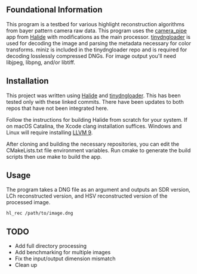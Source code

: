 ## Foundational Information

This program is a testbed for various highlight reconstruction algorithms from bayer pattern camera raw data. This program uses the [camera_pipe](https://github.com/halide/Halide/tree/master/apps/camera_pipe) app from [Halide](https://github.com/halide/Halide) with modifications as the main processor. [tinydngloader](https://github.com/syoyo/tinydngloader) is used for decoding the image and parsing the metadata necessary for color transforms. miniz is included in the tinydngloader repo and is required for decoding losslessly compressed DNGs. For image output you'll need libjpeg, libpng, and/or libtiff.

## Installation

This project was written using [Halide](https://github.com/halide/Halide/commit/e05e957e41655ab9c5ab7c372fee866b7df0106b) and [tinydngloader](https://github.com/syoyo/tinydngloader/commit/1acccbb4a6dd164a4296663ef90ac212877acaa1). This has been tested only with these linked commits. There have been updates to both repos that have not been integrated here.

Follow the instructions for building Halide from scratch for your system. If on macOS Catalina, the Xcode clang installation suffices. Windows and Linux will require installing [LLVM 9](https://releases.llvm.org/download.html#9.0.1).

After cloning and building the necessary repositories, you can edit the CMakeLists.txt file environment variables. Run cmake to generate the build scripts then use make to build the app.

## Usage

The program takes a DNG file as an argument and outputs an SDR version, LCh reconstructed version, and HSV reconstructed version of the processed image.

    hl_rec /path/to/image.dng

## TODO

- Add full directory processing
- Add benchmarking for multiple images
- Fix the input/output dimension mismatch
- Clean up